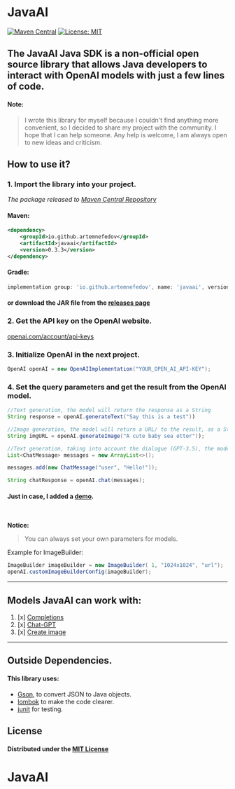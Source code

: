 # JavaAI

[![Maven Central](https://img.shields.io/maven-central/v/io.github.artemnefedov/javaai.svg?label=Maven%20Central)](https://search.maven.org/search?q=g:%22io.github.artemnefedov%22%20AND%20a:%22javaai%22)
[![License: MIT](https://img.shields.io/badge/License-MIT-yellow.svg)](https://opensource.org/licenses/MIT)

## The JavaAI Java SDK is a non-official open source library that allows Java developers to interact with OpenAI models with just a few lines of code.

#### Note:
> I wrote this library for myself because I couldn't find anything more convenient, so I decided to share my project with the community. I hope that I can help someone.
Any help is welcome, I am always open to new ideas and criticism.

## How to use it?


### 1. Import the library into your project.

_The package released to [Maven Central Repository](https://central.sonatype.com/artifact/io.github.artemnefedov/javaai/0.3.2)_

#### Maven:
```xml
<dependency>
    <groupId>io.github.artemnefedov</groupId>
    <artifactId>javaai</artifactId>
    <version>0.3.3</version>
</dependency>
```
#### Gradle:
```groovy
implementation group: 'io.github.artemnefedov', name: 'javaai', version: '0.3.3'
```
#### or download the JAR file from the [releases page](https://github.com/artemnefedov/JavaAI/releases)

### 2. Get the API key on the OpenAI website.
[openai.com/account/api-keys](https://platform.openai.com/account/api-keys)

### 3. Initialize OpenAI in the next project.
```java
OpenAI openAI = new OpenAIImplementation("YOUR_OPEN_AI_API-KEY");
```
### 4. Set the query parameters and get the result from the OpenAI model.

```java
//Text generation, the model will return the response as a String
String response = openAI.generateText("Say this is a test"))

//Image generation, the model will return a URL/ to the result, as a String
String imgURL = openAI.generateImage("A cute baby sea otter"));

//Text generation, taking into account the dialogue (GPT-3.5), the model will return the answer as a String
List<ChatMessage> messages = new ArrayList<>();

messages.add(new ChatMessage("user", "Hello!"));

String chatResponse = openAI.chat(messages);
```
#### Just in case, I added a [demo](https://github.com/artemnefedov/JavaAI/tree/demo).
<br>

**Notice:**
<br>
> You can always set your own parameters for models.

Example for ImageBuilder:
```java
ImageBuilder imageBuilder = new ImageBuilder( 1, "1024x1024", "url");
openAI.customImageBuilderConfig(imageBuilder);
```

---
## Models JavaAI can work with:
1. [x] [Completions](https://platform.openai.com/docs/api-reference/completions)
2. [x] [Chat-GPT](https://platform.openai.com/docs/api-reference/chat)
3. [x] [Create image](https://platform.openai.com/docs/api-reference/images/create)

---
## Outside Dependencies.
#### This library uses:
* [Gson](https://github.com/google/gson), to convert JSON to Java objects.<br>
* [lombok](https://github.com/projectlombok/lombok) to make the code clearer.<br>
* [junit](https://github.com/junit-team/junit5) for testing.

## License
#### Distributed under the [MIT License](https://github.com/artemnefedov/OpenAI/blob/main/LICENSE)
# JavaAI